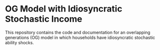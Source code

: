 # OG Model with Idiosyncratic Stochastic Income
This repository contains the code and documentation for an overlapping generations (OG) model in which households have idiosyncratic stochastic ability shocks.
